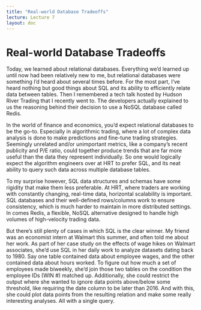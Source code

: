 ```yaml
---
title: "Real-world Database Tradeoffs"
lecture: Lecture 7
layout: doc
---
```


# Real-world Database Tradeoffs
Today, we learned about relational databases. Everything we’d learned up until now had been relatively new to me, but relational databases were something I’d heard about several times before. For the most part, I’ve heard nothing but good things about SQL and its ability to efficiently relate data between tables. Then I remembered a tech talk hosted by Hudson River Trading that I recently went to. The developers actually explained to us the reasoning behind their decision to use a NoSQL database called Redis.

In the world of finance and economics, you’d expect relational databases to be the go-to. Especially in algorithmic trading, where a lot of complex data analysis is done to make predictions and fine-tune trading strategies. Seemingly unrelated and/or unimportant metrics, like a company’s recent publicity and P/E ratio, could together produce trends that are far more useful than the data they represent individually. So one would logically expect the algorithm engineers over at HRT to prefer SQL, and its neat ability to query such data across multiple database tables.

To my surprise however, SQL data structures and schemas have some rigidity that make them less preferable. At HRT, where traders are working with constantly changing, real-time data, horizontal scalability is important. SQL databases and their well-defined rows/columns work to ensure consistency, which is much harder to maintain in more distributed settings. In comes Redis, a flexible, NoSQL alternative designed to handle high volumes of high-velocity trading data.

But there’s still plenty of cases in which SQL is the clear winner. My friend was an economist intern at Walmart this summer, and often told me about her work. As part of her case study on the effects of wage hikes on Walmart associates, she’d use SQL in her daily work to analyze datasets dating back to 1980. Say one table contained data about employee wages, and the other contained data about hours worked. To figure out how much a set of employees made biweekly, she’d join those two tables on the condition the employee IDs (WIN #) matched up. Additionally, she could restrict the output where she wanted to ignore data points above/below some threshold, like requiring the date column to be later than 2016. And with this, she could plot data points from the resulting relation and make some really interesting analyses. All with a single query.